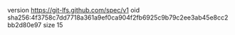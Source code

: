 version https://git-lfs.github.com/spec/v1
oid sha256:4f3758c7dd7718a361a9ef0ca904f2fb6925c9b79c2ee3ab45e8cc2bb2d80e97
size 15
